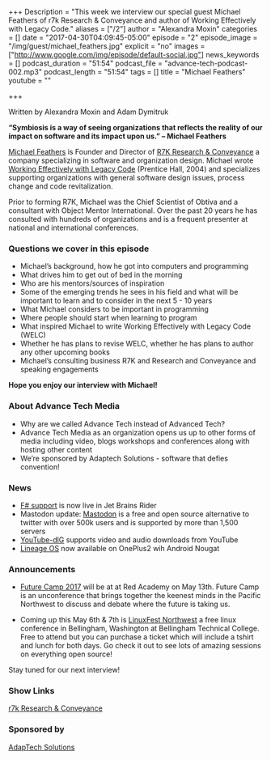 +++
Description = "This week we interview our special guest Michael Feathers of r7k Research & Conveyance and author of Working Effectively with Legacy Code."
aliases = ["/2"]
author = "Alexandra Moxin"
categories = []
date = "2017-04-30T04:09:45-05:00"
episode = "2"
episode_image = "/img/guest/michael_feathers.jpg"
explicit = "no"
images = ["http://www.google.com/img/episode/default-social.jpg"]
news_keywords = []
podcast_duration = "51:54"
podcast_file = "advance-tech-podcast-002.mp3"
podcast_length = "51:54"
tags = []
title = "Michael Feathers"
youtube = ""

+++

Written by Alexandra Moxin and Adam Dymitruk

**“Symbiosis is a way of seeing organizations that reflects the reality of our impact on software and its impact upon us.” – Michael Feathers**

[Michael Feathers](@mfeathers) is Founder and Director of [R7K Research & Conveyance](https://www.r7krecon.com/) a company specializing in software and organization design. Michael wrote [Working Effectively with Legacy Code](https://www.amazon.ca/Working-Effectively-Legacy-Michael-Feathers/dp/0131177052) (Prentice Hall, 2004) and specializes supporting organizations with general software design issues, process change and code revitalization.

Prior to forming R7K, Michael was the Chief Scientist of Obtiva and a consultant with Object Mentor International. Over the past 20 years he has consulted with hundreds of organizations and is a frequent presenter at national and international conferences.

### Questions we cover in this episode

* Michael’s background, how he got into computers and programming
* What drives him to get out of bed in the morning
* Who are his mentors/sources of inspiration
* Some of the emerging trends he sees in his field and what will be important to learn and to consider in the next 5 - 10 years
* What Michael considers to be important in programming
* Where people should start when learning to program
* What inspired Michael to write Working Effectively with Legacy Code (WELC)
* Whether he has plans to revise WELC, whether he has plans to author any other upcoming books
* Michael’s consulting business R7K and Research and Conveyance and speaking engagements

**Hope you enjoy our interview with Michael!**

### About Advance Tech Media

 * Why are we called Advance Tech instead of Advanced Tech?
 * Advance Tech Media as an organization opens us up to other forms of media including video, blogs workshops and conferences along with hosting other content
 * We’re sponsored by Adaptech Solutions - software that defies convention!

### News

* [F# support](https://blog.jetbrains.com/dotnet/2017/04/27/rider-eap-21-f-support-bundled-tfs-plugin/) is now live in Jet Brains Rider
* Mastodon update: [Mastodon](https://instances.mastodon.xyz/list) is a free and open source alternative to twitter with over 500k users and is supported by more than 1,500 servers
* [YouTube-dlG](http://www.webupd8.org/2014/03/multi-platform-youtube-dl-gui-youtube.html) supports video and audio downloads from YouTube
* [Lineage OS](http://www.android.gs/install-lineage-os-on-oneplus-2-and-update-to-android-7-1-1-nougat-firmware/) now available on OnePlus2 wih Android Nougat

### Announcements

* [Future Camp 2017](https://www.eventbrite.com/e/future-camp-2017-tickets-33567645732) will be at  at Red Academy on May 13th. Future Camp is an unconference that brings together the keenest minds in the Pacific Northwest to discuss and debate where the future is taking us.

* Coming up this May 6th & 7th is [LinuxFest Northwest](https://www.linuxfestnorthwest.org/2017) a free linux conference in Bellingham, Washington at Bellingham Technical College. Free to attend but you can purchase a ticket which will include a tshirt and lunch for both days. Go check it out to see lots of amazing sessions on everything open source!

Stay tuned for our next interview!

### Show Links

[r7k Research & Conveyance](https://www.r7krecon.com/)


### Sponsored by

[AdapTech Solutions](https://adaptechsolutions.net/)

